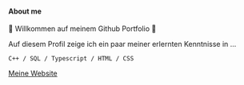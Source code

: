 #### About me

🌌 Willkommen auf meinem Github Portfolio 🌌

Auf diesem Profil zeige ich ein paar meiner erlernten Kenntnisse in ...

`C++ / SQL / Typescript / HTML / CSS`


[Meine Website](https://github.com/lenlan002/lenlan002/edit/main/README.md)








